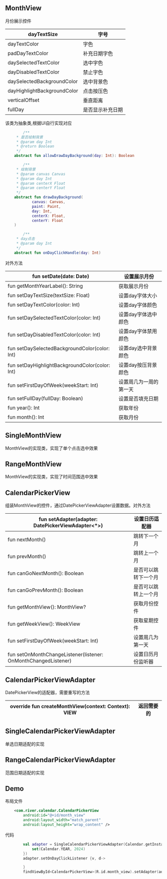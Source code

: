 ## MonthView

月份展示控件

| dayTextSize | 字号 |
| --- | --- |
| dayTextColor | 字色 |
| padDayTextColor | 补充日期字色 |
| daySelectedTextColor | 选中字色 |
| dayDisabledTextColor | 禁止字色 |
| daySelectedBackgroundColor | 选中背景色 |
| dayHighlightBackgroundColor | 点击按压色 |
| verticalOffset | 垂直距离 |
| fullDay | 是否显示补充日期 |

该类为抽象类,根据UI自行实现对应

```kotlin
		/**
     * 是否绘制背景
     * @param day Int
     * @return Boolean
     */
    abstract fun allowDrawDayBackground(day: Int): Boolean

		/**
     * 绘制背景
     * @param canvas Canvas
     * @param day Int
     * @param centerX Float
     * @param centerY Float
     */
    abstract fun drawDayBackground(
            canvas: Canvas,
            paint: Paint,
            day: Int,
            centerX: Float,
            centerY: Float
    )

		/**
     * day点击
     * @param day Int
     */
    abstract fun onDayClickHandle(day: Int)
```

对外方法

| fun setDate(date: Date) | 设置展示月份 |
| --- | --- |
| fun getMonthYearLabel(): String | 获取展示月份 |
| fun setDayTextSize(textSize: Float) | 设置day字体大小 |
| fun setDayTextColor(color: Int) | 设置day字体颜色 |
| fun setDaySelectedTextColor(color: Int) | 设置day字体选中颜色 |
| fun setDayDisabledTextColor(color: Int) | 设置day字体禁用颜色 |
| fun setDaySelectedBackgroundColor(color: Int) | 设置day选中背景颜色 |
| fun setDayHighlightBackgroundColor(color: Int) | 设置day按压背景颜色 |
| fun setFirstDayOfWeek(weekStart: Int) | 设置周几为一周的第一天 |
| fun setFullDay(fullDay: Boolean) | 设置是否填充日期 |
| fun year(): Int | 获取年份 |
| fun month(): Int | 获取月份 |

## SingleMonthView

MonthView的实现类，实现了单个点击选中效果

## RangeMonthView

MonthView的实现类，实现了时间范围选中效果

## CalendarPickerView

组装MonthView的控件，通过DatePickerViewAdapter设置数据。对外方法

| fun setAdapter(adapter: DatePickerViewAdapter<*>) | 设置日历适配器 |
| --- | --- |
| fun nextMonth() | 跳转下一个月 |
| fun prevMonth() | 跳转上一个月 |
| fun canGoNextMonth(): Boolean | 是否可以跳转下一个月 |
| fun canGoPrevMonth(): Boolean | 是否可以跳转上一个月 |
| fun getMonthView(): MonthView? | 获取月份控件 |
| fun getWeekView(): WeekView | 获取星期控件 |
| fun setFirstDayOfWeek(weekStart: Int) | 设置周几为第一天 |
| fun setOnMonthChangeListener(listener: OnMonthChangedListener) | 设置日历月份监听器 |

## CalendarPickerViewAdapter<VIEW : MonthView>

DatePickerView的适配器，需要重写的方法

| override fun createMonthView(context: Context): VIEW  | 返回需要的 |
| --- | --- |

## SingleCalendarPickerViewAdapter

单选日期适配的实现

## RangeCalendarPickerViewAdapter

范围日期适配的实现

## Demo
布局文件
```xml
    <com.river.calendar.CalendarPickerView
        android:id="@+id/month_view"
        android:layout_width="match_parent"
        android:layout_height="wrap_content" />
```
代码
```kotlin
        val adapter = SingleCalendarPickerViewAdapter(Calendar.getInstance(), Calendar.getInstance().apply {
            set(Calendar.YEAR, 2024)
        })
        adapter.setOnDayClickListener {v, d->

        }
        findViewById<CalendarPickerView>(R.id.month_view).setAdapter(adapter)
```